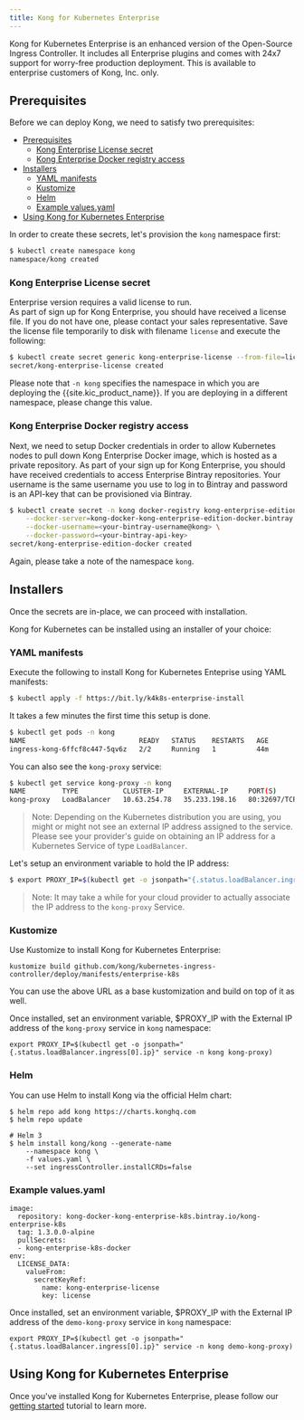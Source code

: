 ```yaml
---
title: Kong for Kubernetes Enterprise
---
```


Kong for Kubernetes Enterprise is an enhanced version of
the Open-Source Ingress Controller. It includes all
Enterprise plugins and comes with 24x7 support for worry-free
production deployment.
This is available to enterprise customers of Kong, Inc. only.

## Prerequisites

Before we can deploy Kong, we need to satisfy two
prerequisites:

- [Prerequisites](#prerequisites)
  - [Kong Enterprise License secret](#kong-enterprise-license-secret)
  - [Kong Enterprise Docker registry access](#kong-enterprise-docker-registry-access)
- [Installers](#installers)
  - [YAML manifests](#yaml-manifests)
  - [Kustomize](#kustomize)
  - [Helm](#helm)
  - [Example values.yaml](#example-valuesyaml)
- [Using Kong for Kubernetes Enterprise](#using-kong-for-kubernetes-enterprise)

In order to create these secrets, let's provision the `kong`
namespace first:

```bash
$ kubectl create namespace kong
namespace/kong created
```

### Kong Enterprise License secret

Enterprise version requires a valid license to run.  
As part of sign up for Kong Enterprise, you should have received a license file.
If you do not have one, please contact your sales representative.
Save the license file temporarily to disk with filename `license`
and execute the following:

```bash
$ kubectl create secret generic kong-enterprise-license --from-file=license=./license.json -n kong
secret/kong-enterprise-license created
```

Please note that `-n kong` specifies the namespace in which you are deploying
  the {{site.kic_product_name}}. If you are deploying in a different namespace,
  please change this value.

### Kong Enterprise Docker registry access

Next, we need to setup Docker credentials in order to allow Kubernetes
nodes to pull down Kong Enterprise Docker image, which is hosted as a private
repository.
As part of your sign up for Kong Enterprise, you should have received
credentials to access Enterprise Bintray repositories.
Your username is the same username you use
to log in to Bintray and password
is an API-key that can be provisioned via Bintray.

```bash
$ kubectl create secret -n kong docker-registry kong-enterprise-edition-docker \
    --docker-server=kong-docker-kong-enterprise-edition-docker.bintray.io \
    --docker-username=<your-bintray-username@kong> \
    --docker-password=<your-bintray-api-key>
secret/kong-enterprise-edition-docker created
```

Again, please take a note of the namespace `kong`.

## Installers

Once the secrets are in-place, we can proceed with installation.

Kong for Kubernetes can be installed using an installer of
your choice:

### YAML manifests

Execute the following to install Kong for Kubernetes Enteprise using YAML
manifests:

```bash
$ kubectl apply -f https://bit.ly/k4k8s-enterprise-install
```

It takes a few minutes the first time this setup is done.

```bash
$ kubectl get pods -n kong
NAME                            READY   STATUS    RESTARTS   AGE
ingress-kong-6ffcf8c447-5qv6z   2/2     Running   1          44m
```

You can also see the `kong-proxy` service:

```bash
$ kubectl get service kong-proxy -n kong
NAME         TYPE           CLUSTER-IP     EXTERNAL-IP     PORT(S)                      AGE
kong-proxy   LoadBalancer   10.63.254.78   35.233.198.16   80:32697/TCP,443:32365/TCP   22h
```

> Note: Depending on the Kubernetes distribution you are using, you might or might
not see an external IP address assigned to the service. Please see
your provider's guide on obtaining an IP address for a Kubernetes Service of
type `LoadBalancer`.

Let's setup an environment variable to hold the IP address:

```bash
$ export PROXY_IP=$(kubectl get -o jsonpath="{.status.loadBalancer.ingress[0].ip}" service -n kong kong-proxy)
```

> Note: It may take a while for your cloud provider to actually associate the
IP address to the `kong-proxy` Service.

### Kustomize

Use Kustomize to install Kong for Kubernetes Enterprise:

```
kustomize build github.com/kong/kubernetes-ingress-controller/deploy/manifests/enterprise-k8s
```

You can use the above URL as a base kustomization and build on top of it
as well.

Once installed, set an environment variable, $PROXY_IP with the External IP address of
the `kong-proxy` service in `kong` namespace:

```
export PROXY_IP=$(kubectl get -o jsonpath="{.status.loadBalancer.ingress[0].ip}" service -n kong kong-proxy)
```

### Helm

You can use Helm to install Kong via the official Helm chart:

```
$ helm repo add kong https://charts.konghq.com
$ helm repo update

# Helm 3
$ helm install kong/kong --generate-name
    --namespace kong \
    -f values.yaml \
    --set ingressController.installCRDs=false
```

### Example values.yaml
```
image:
  repository: kong-docker-kong-enterprise-k8s.bintray.io/kong-enterprise-k8s
  tag: 1.3.0.0-alpine
  pullSecrets:
  - kong-enterprise-k8s-docker
env:
  LICENSE_DATA:
    valueFrom:
      secretKeyRef:
        name: kong-enterprise-license
        key: license
```

Once installed, set an environment variable, $PROXY_IP with the External IP address of
the `demo-kong-proxy` service in `kong` namespace:

```
export PROXY_IP=$(kubectl get -o jsonpath="{.status.loadBalancer.ingress[0].ip}" service -n kong demo-kong-proxy)
```

## Using Kong for Kubernetes Enterprise

Once you've installed Kong for Kubernetes Enterprise, please follow our
[getting started](/kubernetes-ingress-controller/{{page.kong_version}}/guides/getting-started) tutorial to learn more.
